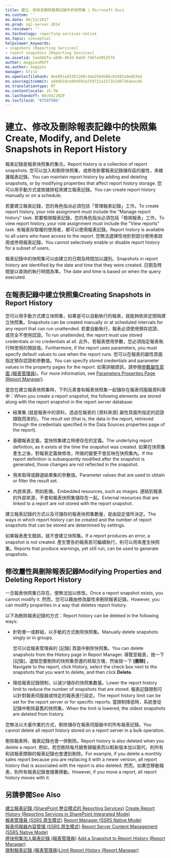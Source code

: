 ```yaml
---
title: 建立、修改及刪除報表記錄中的快照集 | Microsoft Docs
ms.custom: ''
ms.date: 06/13/2017
ms.prod: sql-server-2014
ms.reviewer: ''
ms.technology: reporting-services-native
ms.topic: conceptual
helpviewer_keywords:
- snapshots [Reporting Services]
- report snapshots [Reporting Services]
ms.assetid: 5aebbbfa-a8db-462d-8ab9-746fad9525f0
author: maggiesMSFT
ms.author: maggies
manager: kfile
ms.openlocfilehash: 8ee091ad3361280c4da258eb86c83492ade8b3bd
ms.sourcegitcommit: ad4d92dce894592a259721a1571b1d8736abacdb
ms.translationtype: MT
ms.contentlocale: zh-TW
ms.lasthandoff: 08/04/2020
ms.locfileid: "87597586"
---
```

# <a name="create-modify-and-delete-snapshots-in-report-history"></a><span data-ttu-id="f2444-102">建立、修改及刪除報表記錄中的快照集</span><span class="sxs-lookup"><span data-stu-id="f2444-102">Create, Modify, and Delete Snapshots in Report History</span></span>
  <span data-ttu-id="f2444-103">報表記錄是報表快照集的集合。</span><span class="sxs-lookup"><span data-stu-id="f2444-103">Report history is a collection of report snapshots.</span></span> <span data-ttu-id="f2444-104">您可以加入和刪除快照集，或修改影響報表記錄儲存區的屬性，來維護報表記錄。</span><span class="sxs-lookup"><span data-stu-id="f2444-104">You can maintain report history by adding and deleting snapshots, or by modifying properties that affect report history storage.</span></span> <span data-ttu-id="f2444-105">您可以用手動方式或依據排程來建立報表記錄。</span><span class="sxs-lookup"><span data-stu-id="f2444-105">You can create report history manually or on a schedule.</span></span>  
  
 <span data-ttu-id="f2444-106">若要建立報表記錄，您的角色指派必須包括「管理報表記錄」工作。</span><span class="sxs-lookup"><span data-stu-id="f2444-106">To create report history, your role assignment must include the "Manage report history" task.</span></span> <span data-ttu-id="f2444-107">若要檢視報表記錄，您的角色指派必須包括「檢視報表」工作。</span><span class="sxs-lookup"><span data-stu-id="f2444-107">To view report history, your role assignment must include the "View reports" task.</span></span> <span data-ttu-id="f2444-108">有報表存取權的使用者，都可以使用報表記錄。</span><span class="sxs-lookup"><span data-stu-id="f2444-108">Report history is available to all users who have access to the report.</span></span> <span data-ttu-id="f2444-109">您無法選擇性地針對部分使用者啟用或停用報表記錄。</span><span class="sxs-lookup"><span data-stu-id="f2444-109">You cannot selectively enable or disable report history for a subset of users.</span></span>  
  
 <span data-ttu-id="f2444-110">報表記錄中的快照集可以由建立的日期及時間加以識別。</span><span class="sxs-lookup"><span data-stu-id="f2444-110">Snapshots in report history are identified by the date and time that they were created.</span></span> <span data-ttu-id="f2444-111">日期及時間是以查詢的執行時間為準。</span><span class="sxs-lookup"><span data-stu-id="f2444-111">The date and time is based on when the query executed.</span></span>  
  
## <a name="creating-snapshots-in-report-history"></a><span data-ttu-id="f2444-112">在報表記錄中建立快照集</span><span class="sxs-lookup"><span data-stu-id="f2444-112">Creating Snapshots in Report History</span></span>  
 <span data-ttu-id="f2444-113">您可以用手動方式建立快照集，如果是可以自動執行的報表，就能夠依排定間隔建立快照集。</span><span class="sxs-lookup"><span data-stu-id="f2444-113">Snapshots can be created manually or at scheduled intervals for any report that can run unattended.</span></span> <span data-ttu-id="f2444-114">若要自動執行，報表必須使用預存認證，或完全不使用認證。</span><span class="sxs-lookup"><span data-stu-id="f2444-114">To run unattended, the report must use stored credentials or no credentials at all.</span></span> <span data-ttu-id="f2444-115">此外，若報表使用參數，您必須指定報表執行時使用的預設值。</span><span class="sxs-lookup"><span data-stu-id="f2444-115">Furthermore, if the report uses parameters, you must specify default values to use when the report runs.</span></span> <span data-ttu-id="f2444-116">您可以在報表的屬性頁面指定預存認證和參數值。</span><span class="sxs-lookup"><span data-stu-id="f2444-116">You can specify stored credentials and parameter values in the property pages for the report.</span></span> <span data-ttu-id="f2444-117">如需詳細資訊，請參閱[參數屬性頁面 &#40;報表管理員&#41;](../parameters-properties-page-report-manager.md)。</span><span class="sxs-lookup"><span data-stu-id="f2444-117">For more information, see [Parameters Properties Page &#40;Report Manager&#41;](../parameters-properties-page-report-manager.md).</span></span>  
  
 <span data-ttu-id="f2444-118">當您在建立報表快照集時，下列元素會和報表快照集一起儲存在報表伺服器資料庫中：</span><span class="sxs-lookup"><span data-stu-id="f2444-118">When you create a report snapshot, the following elements are stored along with the report snapshot in the report server database:</span></span>  
  
-   <span data-ttu-id="f2444-119">結果集 (就是報表中的資料，透過在報表的 [資料來源] 屬性頁面所指定的認證擷取而來的)。</span><span class="sxs-lookup"><span data-stu-id="f2444-119">The result set (that is, the data in the report, retrieved through the credentials specified in the Data Sources properties page of the report).</span></span>  
  
-   <span data-ttu-id="f2444-120">基礎報表定義，當快照集建立時便存在的定義。</span><span class="sxs-lookup"><span data-stu-id="f2444-120">The underlying report definition, as it exists at the time the snapshot was created.</span></span> <span data-ttu-id="f2444-121">如果在快照集產生之後，對報表定義做修改，所做的變更不會反映在快照集內。</span><span class="sxs-lookup"><span data-stu-id="f2444-121">If the report definition is subsequently modified after the snapshot is generated, those changes are not reflected in the snapshot.</span></span>  
  
-   <span data-ttu-id="f2444-122">用來取得或篩選結果集的參數值。</span><span class="sxs-lookup"><span data-stu-id="f2444-122">Parameter values that are used to obtain or filter the result set.</span></span>  
  
-   <span data-ttu-id="f2444-123">內嵌來源，例如影像。</span><span class="sxs-lookup"><span data-stu-id="f2444-123">Embedded resources, such as images.</span></span> <span data-ttu-id="f2444-124">連結到報表的外部來源，不會和報表快照集儲存在一起。</span><span class="sxs-lookup"><span data-stu-id="f2444-124">External resources that are linked to a report are not stored with the report snapshot.</span></span>  
  
 <span data-ttu-id="f2444-125">建立報表記錄的方式以及可儲存的報表快照集數量，是由設定值所決定。</span><span class="sxs-lookup"><span data-stu-id="f2444-125">The ways in which report history can be created and the number of report snapshots that can be stored are determined by settings.</span></span>  
  
 <span data-ttu-id="f2444-126">如果報表產生錯誤，就不會建立快照集。</span><span class="sxs-lookup"><span data-stu-id="f2444-126">If a report produces an error, a snapshot is not created.</span></span> <span data-ttu-id="f2444-127">產生警告的報表若可繼續執行，則可以用來產生快照集。</span><span class="sxs-lookup"><span data-stu-id="f2444-127">Reports that produce warnings, yet still run, can be used to generate snapshots.</span></span>  
  
## <a name="modifying-properties-and-deleting-report-history"></a><span data-ttu-id="f2444-128">修改屬性與刪除報表記錄</span><span class="sxs-lookup"><span data-stu-id="f2444-128">Modifying Properties and Deleting Report History</span></span>  
 <span data-ttu-id="f2444-129">一旦報表快照集已存在，便無法加以修改。</span><span class="sxs-lookup"><span data-stu-id="f2444-129">Once a report snapshot exists, you cannot modify it.</span></span> <span data-ttu-id="f2444-130">然而，您可以藉由修改屬性來刪除報表記錄。</span><span class="sxs-lookup"><span data-stu-id="f2444-130">However, you can modify properties in a way that deletes report history.</span></span>  
  
 <span data-ttu-id="f2444-131">以下為刪除報表記錄的方式：</span><span class="sxs-lookup"><span data-stu-id="f2444-131">Report history can be deleted in the following ways:</span></span>  
  
-   <span data-ttu-id="f2444-132">針對單一或群組，以手動的方式刪除快照集。</span><span class="sxs-lookup"><span data-stu-id="f2444-132">Manually delete snapshots singly or in groups.</span></span>  
  
     <span data-ttu-id="f2444-133">您可以從報表管理員的 [記錄] 頁面中刪除快照集。</span><span class="sxs-lookup"><span data-stu-id="f2444-133">You can delete snapshots from the History page in Report Manager.</span></span> <span data-ttu-id="f2444-134">導覽至報表，按一下 [記錄]，選取您要刪除的快照集旁邊的核取方塊，然後按一下 **[刪除]** 。</span><span class="sxs-lookup"><span data-stu-id="f2444-134">Navigate to the report, click History, select the check box next to the snapshots that you want to delete, and then click **Delete**.</span></span>  
  
-   <span data-ttu-id="f2444-135">降低報表記錄限制，以減少儲存的快照集數量。</span><span class="sxs-lookup"><span data-stu-id="f2444-135">Lower the report history limit to reduce the number of snapshots that are stored.</span></span> <span data-ttu-id="f2444-136">報表記錄限制可以針對報表伺服器或特定的報表進行設定。</span><span class="sxs-lookup"><span data-stu-id="f2444-136">The report history limit can be set for the report server or for specific reports.</span></span> <span data-ttu-id="f2444-137">當限制降低時，系統會從記錄中刪除最舊的快照集。</span><span class="sxs-lookup"><span data-stu-id="f2444-137">When the limit is lowered, the oldest snapshots are deleted from history.</span></span>  
  
 <span data-ttu-id="f2444-138">您無法以大量作業的方式，刪除儲存在報表伺服器中的所有報表記錄。</span><span class="sxs-lookup"><span data-stu-id="f2444-138">You cannot delete all report history stored on a report server in a bulk operation.</span></span>  
  
 <span data-ttu-id="f2444-139">刪除報表時，報表記錄也會一併刪除。</span><span class="sxs-lookup"><span data-stu-id="f2444-139">Report history is also deleted when you delete a report.</span></span> <span data-ttu-id="f2444-140">例如，若您刪除每月銷售額報表而以較新版本加以取代，則所有和該報表關聯的報表記錄也會遭到刪除。</span><span class="sxs-lookup"><span data-stu-id="f2444-140">For example, if you delete a monthly sales report because you are replacing it with a newer version, all report history that is associated with the report is also deleted.</span></span> <span data-ttu-id="f2444-141">然而，如果您移動報表，則所有報表記錄會隨著移動。</span><span class="sxs-lookup"><span data-stu-id="f2444-141">However, if you move a report, all report history moves with it.</span></span>  
  
## <a name="see-also"></a><span data-ttu-id="f2444-142">另請參閱</span><span class="sxs-lookup"><span data-stu-id="f2444-142">See Also</span></span>  
 <span data-ttu-id="f2444-143">[建立報表記錄 &#40;SharePoint 整合模式的 Reporting Services&#41;](create-report-history-reporting-services-in-sharepoint-integrated-mode.md) </span><span class="sxs-lookup"><span data-stu-id="f2444-143">[Create Report History &#40;Reporting Services in SharePoint Integrated Mode&#41;](create-report-history-reporting-services-in-sharepoint-integrated-mode.md) </span></span>  
 <span data-ttu-id="f2444-144">[報表管理員 &#40;SSRS 原生模式&#41;](../report-manager-ssrs-native-mode.md) </span><span class="sxs-lookup"><span data-stu-id="f2444-144">[Report Manager  &#40;SSRS Native Mode&#41;](../report-manager-ssrs-native-mode.md) </span></span>  
 <span data-ttu-id="f2444-145">[報表伺服器內容管理 &#40;SSRS 原生模式&#41;](report-server-content-management-ssrs-native-mode.md) </span><span class="sxs-lookup"><span data-stu-id="f2444-145">[Report Server Content Management &#40;SSRS Native Mode&#41;](report-server-content-management-ssrs-native-mode.md) </span></span>  
 <span data-ttu-id="f2444-146">[將快照集加入報表記錄 &#40;報表管理員&#41;](add-a-snapshot-to-report-history-report-manager.md) </span><span class="sxs-lookup"><span data-stu-id="f2444-146">[Add a Snapshot to Report History &#40;Report Manager&#41;](add-a-snapshot-to-report-history-report-manager.md) </span></span>  
 [<span data-ttu-id="f2444-147">限制報表記錄 &#40;報表管理員&#41;</span><span class="sxs-lookup"><span data-stu-id="f2444-147">Limit Report History &#40;Report Manager&#41;</span></span>](../reports/limit-report-history-report-manager.md)  
  
  
